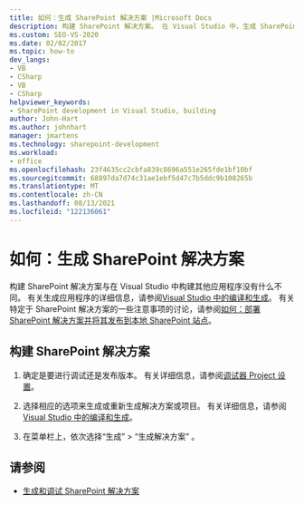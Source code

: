 ```yaml
---
title: 如何：生成 SharePoint 解决方案 |Microsoft Docs
description: 构建 SharePoint 解决方案。 在 Visual Studio 中，生成 SharePoint 解决方案不同于生成其他应用程序。
ms.custom: SEO-VS-2020
ms.date: 02/02/2017
ms.topic: how-to
dev_langs:
- VB
- CSharp
- VB
- CSharp
helpviewer_keywords:
- SharePoint development in Visual Studio, building
author: John-Hart
ms.author: johnhart
manager: jmartens
ms.technology: sharepoint-development
ms.workload:
- office
ms.openlocfilehash: 23f4635cc2cbfa839c8696a551e265fde1bf10bf
ms.sourcegitcommit: 68897da7d74c31ae1ebf5d47c7b5ddc9b108265b
ms.translationtype: MT
ms.contentlocale: zh-CN
ms.lasthandoff: 08/13/2021
ms.locfileid: "122136061"
---
```

# <a name="how-to-build-sharepoint-solutions"></a>如何：生成 SharePoint 解决方案

构建 SharePoint 解决方案与在 Visual Studio 中构建其他应用程序没有什么不同。 有关生成应用程序的详细信息，请参阅[Visual Studio 中的编译和生成](../ide/compiling-and-building-in-visual-studio.md)。 有关特定于 SharePoint 解决方案的一些注意事项的讨论，请参阅[如何：部署 SharePoint 解决方案并将其发布到本地 SharePoint 站点](../sharepoint/how-to-deploy-and-publish-a-sharepoint-solution-to-a-local-sharepoint-site.md)。

## <a name="to-build-sharepoint-solutions"></a>构建 SharePoint 解决方案

1. 确定是要进行调试还是发布版本。 有关详细信息，请参阅[调试器 Project 设置](../debugger/debugger-project-settings.md)。

2. 选择相应的选项来生成或重新生成解决方案或项目。 有关详细信息，请参阅[Visual Studio 中的编译和生成](../ide/compiling-and-building-in-visual-studio.md)。

3. 在菜单栏上，依次选择“生成” > “生成解决方案” 。

## <a name="see-also"></a>请参阅

- [生成和调试 SharePoint 解决方案](../sharepoint/building-and-debugging-sharepoint-solutions.md)
